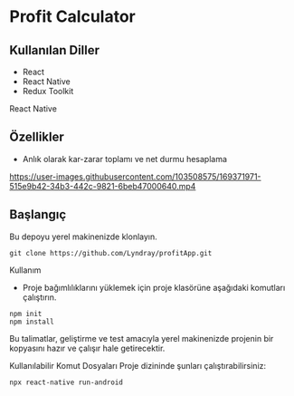 # Profit Calculator

## Kullanılan Diller
- React
- React Native
- Redux Toolkit

React Native

## Özellikler

* Anlık olarak kar-zarar toplamı ve net durmu hesaplama

https://user-images.githubusercontent.com/103508575/169371971-515e9b42-34b3-442c-9821-6beb47000640.mp4

## Başlangıç
Bu depoyu yerel makinenizde klonlayın.
```
git clone https://github.com/Lyndray/profitApp.git
```

Kullanım
* Proje bağımlılıklarını yüklemek için proje klasörüne aşağıdaki komutları çalıştırın.

```
npm init
npm install
```

Bu talimatlar, geliştirme ve test amacıyla yerel makinenizde projenin bir kopyasını hazır ve çalışır hale getirecektir.

Kullanılabilir Komut Dosyaları
Proje dizininde şunları çalıştırabilirsiniz:
```
npx react-native run-android
```

